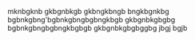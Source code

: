 mknbgknb
gkbgnbkgb
gkbngkbngb
bngkbgnkbg
bgbnkgbng'bgbnkgbngbgbngkbgb
gkbgnbkgbgbg
bgbnkgbngbgbngkbgbgb
gkbgnbkgbgbggbg
jbgj
bgjb
